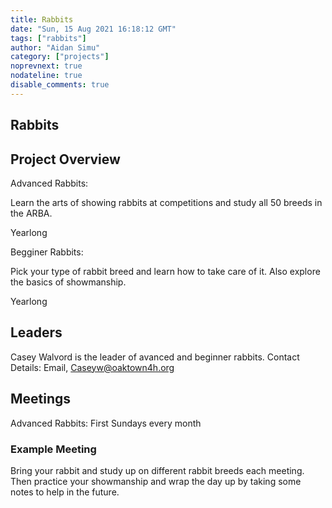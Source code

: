 ```yaml
---
title: Rabbits
date: "Sun, 15 Aug 2021 16:18:12 GMT"
tags: ["rabbits"]
author: "Aidan Simu"
category: ["projects"]
noprevnext: true
nodateline: true
disable_comments: true
---
```


## Rabbits

## Project Overview
 
Advanced Rabbits:

Learn the arts of showing rabbits at competitions and study all 50 breeds in the ARBA.

Yearlong

Begginer Rabbits:

Pick your type of rabbit breed and learn how to take care of it. Also explore the basics of showmanship.

Yearlong

## Leaders

Casey Walvord is the leader of avanced and beginner rabbits. Contact Details: Email, Caseyw@oaktown4h.org


##  Meetings

Advanced Rabbits:
First Sundays every month

### Example Meeting

Bring your rabbit and study up on different rabbit breeds each meeting. Then practice your showmanship and wrap the day up by taking some notes to help in the future.









